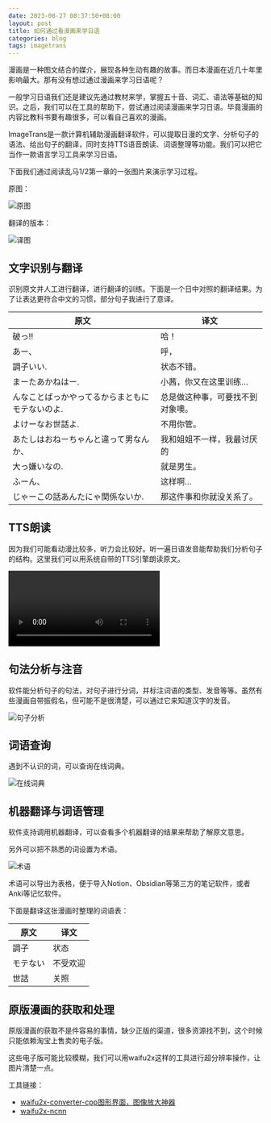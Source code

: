 ```yaml
---
date: 2023-08-27 08:37:50+08:00
layout: post
title: 如何通过看漫画来学日语
categories: blog
tags: imagetrans
---
```


漫画是一种图文结合的媒介，展现各种生动有趣的故事。而日本漫画在近几十年里影响最大。那有没有想过通过漫画来学习日语呢？

一般学习日语我们还是建议先通过教材来学，掌握五十音、词汇、语法等基础的知识。之后，我们可以在工具的帮助下，尝试通过阅读漫画来学习日语。毕竟漫画的内容比教科书要有趣很多，可以看自己喜欢的漫画。

ImageTrans是一款计算机辅助漫画翻译软件，可以提取日漫的文字、分析句子的语法、给出句子的翻译，同时支持TTS语音朗读、词语整理等功能。我们可以把它当作一款语言学习工具来学习日语。

下面我们通过阅读乱马1/2第一章的一张图片来演示学习过程。

原图：

![原图](/album/imagetrans-language-learning/Ranma1_012.jpg)

翻译的版本：

![译图](/album/imagetrans-language-learning/zh/Ranma1_012_translated.jpg)

## 文字识别与翻译

识别原文并人工进行翻译，进行翻译的训练。下面是一个日中对照的翻译结果。为了让表达更符合中文的习惯，部分句子我进行了意译。

| 原文                                          | 译文                                         |
|-------------------------------------------------|----------------------------------------------|
| 破っ!!                                          | 哈！                                         |
| あー、                                          | 呼，                                         |
| 調子いい.                                       | 状态不错。                             |
| まーたあかねはー.                             | 小茜，你又在这里训练…                  |
| んなことばっかやってるからまともにモテないのよ. | 总是做这种事，可要找不到对象噢。 |
| よけーなお世話よ.                               | 不用你管。                                   |
| あたしはおねーちゃんと違って男なんか、          | 我和姐姐不一样，我最讨厌的       |
| 大っ嫌いなの.                                   | 就是男生。                                   |
| ふーん、                                        | 这样啊…                                      |
| じゃーこの話あんたにゃ関係ないか.               | 那这件事和你就没关系了。         |


## TTS朗读

因为我们可能看动漫比较多，听力会比较好。听一遍日语发音能帮助我们分析句子的结构。这里我们可以用系统自带的TTS引擎朗读原文。

<video src="/album/imagetrans-language-learning/tts.mp4" controls="controls">
您的浏览器不支持 video 标签。
</video>

## 句法分析与注音

软件能分析句子的句法，对句子进行分词，并标注词语的类型、发音等等。虽然有些漫画自带振假名，但可能不是很清楚，可以通过它来知道汉字的发音。

![句子分析](/album/imagetrans-language-learning/zh/kuromoji.jpg)

## 词语查询

遇到不认识的词，可以查询在线词典。

![在线词典](/album/imagetrans-language-learning/zh/online-dictionary.jpg)

## 机器翻译与词语管理

软件支持调用机器翻译，可以查看多个机器翻译的结果来帮助了解原文意思。

另外可以把不熟悉的词设置为术语。

![术语](/album/imagetrans-language-learning/zh/term.jpg)

术语可以导出为表格，便于导入Notion、Obsidian等第三方的笔记软件，或者Anki等记忆软件。

下面是翻译这张漫画时整理的词语表：

| 原文 | 译文  |
|------|-------|
| 調子 | 状态  |
| モテない|不受欢迎|
|世話|关照|


## 原版漫画的获取和处理

原版漫画的获取不是件容易的事情，缺少正版的渠道，很多资源找不到，这个时候只能依赖淘宝上售卖的电子版。

这些电子版可能比较模糊，我们可以用waifu2x这样的工具进行超分辨率操作，让图片清楚一点。

工具链接：

* [waifu2x-converter-cpp图形界面，图像放大神器](https://tieba.baidu.com/p/5163124572)
* [waifu2x-ncnn](https://github.com/nihui/waifu2x-ncnn-vulkan)



